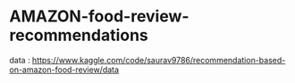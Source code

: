 # AMAZON-food-review-recommendations

data : https://www.kaggle.com/code/saurav9786/recommendation-based-on-amazon-food-review/data
